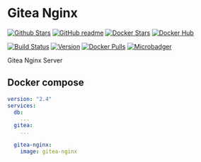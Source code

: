 # Gitea Nginx

[![Github Stars](https://img.shields.io/github/stars/supersandro2000/docker-images.svg?maxAge=43200&label=Github%20Stars)](https://github.com/SuperSandro2000/docker-images)
[![GitHub readme](https://img.shields.io/badge/GitHub-readme-blue.svg)](https://github.com/SuperSandro2000/docker-images/blob/master/gitea-nginx/README.md)
[![Docker Stars](https://img.shields.io/docker/stars/supersandro2000/gitea-nginx.svg?label=Docker%20Stars&maxAge=43200)](https://hub.docker.com/r/supersandro2000/gitea-nginx/)
[![Docker Hub](https://img.shields.io/badge/Docker-hub-blue.svg)](https://hub.docker.com/r/supersandro2000/gitea-nginx/)

[![Build Status](https://img.shields.io/travis/SuperSandro2000/docker-images.svg?maxAge=43200)](https://travis-ci.org/SuperSandro2000/docker-images)
[![Version](https://img.shields.io/docker/v/supersandro2000/gitea-nginx.svg?label=Version&sort=date&maxAge=43200)](https://hub.docker.com/r/supersandro2000/gitea-nginx/)
[![Docker Pulls](https://img.shields.io/docker/pulls/supersandro2000/gitea-nginx.svg?label=Docker%20Pulls&maxAge=43200)](https://hub.docker.com/r/supersandro2000/gitea-nginx/)
[![Microbadger](https://images.microbadger.com/badges/image/supersandro2000/gitea-nginx.svg)](https://microbadger.com/images/supersandro2000/gitea-nginx)

Gitea Nginx Server

## Docker compose

````yaml
version: "2.4"
services:
  db:
    ...
  gitea:
    ...

  gitea-nginx:
    image: gitea-nginx
````
